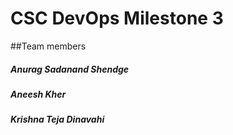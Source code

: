 # CSC DevOps Milestone 3

##Team members
##### Anurag Sadanand Shendge 
##### Aneesh Kher  
##### Krishna Teja Dinavahi 
